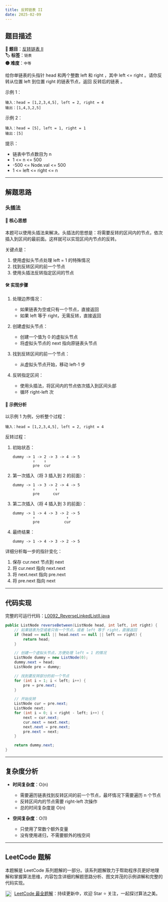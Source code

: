```yaml
---
title: 反转链表 II
date: 2025-02-09
---
```


## 题目描述

**🔗 题目**：[反转链表 II](https://leetcode.cn/problems/reverse-linked-list-ii/)  
**🏷️ 标签**：`链表`  
**🟡 难度**：`中等`  

给你单链表的头指针 head 和两个整数 left 和 right ，其中 left <= right 。请你反转从位置 left 到位置 right 的链表节点，返回 反转后的链表 。

示例 1：
```
输入：head = [1,2,3,4,5], left = 2, right = 4
输出：[1,4,3,2,5]
```

示例 2：
```
输入：head = [5], left = 1, right = 1
输出：[5]
```

提示：
- 链表中节点数目为 n
- 1 <= n <= 500
- -500 <= Node.val <= 500
- 1 <= left <= right <= n

---

## 解题思路
### 头插法

#### 📝 核心思想
本题可以使用头插法来解决。头插法的思想是：将需要反转的区间内的节点，依次插入到区间的最前面。这样就可以实现区间内节点的反转。

关键点是：
1. 使用虚拟头节点处理 left = 1 的特殊情况
2. 找到反转区间的前一个节点
3. 使用头插法反转指定区间的节点

#### 🛠️ 实现步骤
1. 处理边界情况：
   - 如果链表为空或只有一个节点，直接返回
   - 如果 left 等于 right，无需反转，直接返回

2. 创建虚拟头节点：
   - 创建一个值为 0 的虚拟头节点
   - 将虚拟头节点的 next 指向原链表头节点

3. 找到反转区间的前一个节点：
   - 从虚拟头节点开始，移动 left-1 步

4. 反转指定区间：
   - 使用头插法，将区间内的节点依次插入到区间头部
   - 循环 right-left 次

#### 🧩 示例分析
以示例 1 为例，分析整个过程：
```
输入：head = [1,2,3,4,5], left = 2, right = 4
```

反转过程：

1. 初始状态：
   ```
   dummy -> 1 -> 2 -> 3 -> 4 -> 5
            ↑    ↑
            pre  cur
   ```

2. 第一次插入（将 3 插入到 2 的前面）：
   ```
   dummy -> 1 -> 3 -> 2 -> 4 -> 5
            ↑         ↑
            pre      cur
   ```

3. 第二次插入（将 4 插入到 3 的前面）：
   ```
   dummy -> 1 -> 4 -> 3 -> 2 -> 5
            ↑              ↑
            pre           cur
   ```

4. 最终结果：
   ```
   dummy -> 1 -> 4 -> 3 -> 2 -> 5
   ```

详细分析每一步的指针变化：
1. 保存 cur.next 节点到 next
2. 将 cur.next 指向 next.next
3. 将 next.next 指向 pre.next
4. 将 pre.next 指向 next

---

## 代码实现

完整的可运行代码：[L0092_ReverseLinkedListII.java](../src/main/java/L0092_ReverseLinkedListII.java)

```java
public ListNode reverseBetween(ListNode head, int left, int right) {
    // 如果链表为空或者只有一个节点，或者 left 等于 right，直接返回
    if (head == null || head.next == null || left == right) {
        return head;
    }

    // 创建一个虚拟头节点，方便处理 left = 1 的情况
    ListNode dummy = new ListNode(0);
    dummy.next = head;
    ListNode pre = dummy;

    // 找到要反转部分的前一个节点
    for (int i = 1; i < left; i++) {
        pre = pre.next;
    }

    // 开始反转
    ListNode cur = pre.next;
    ListNode next;
    for (int i = 0; i < right - left; i++) {
        next = cur.next;
        cur.next = next.next;
        next.next = pre.next;
        pre.next = next;
    }

    return dummy.next;
}
```

---

## 复杂度分析

- **时间复杂度**：O(n)
  - 需要遍历链表找到反转区间的前一个节点，最坏情况下需要遍历 n 个节点
  - 反转区间内的节点需要 right-left 次操作
  - 总的时间复杂度是 O(n)

- **空间复杂度**：O(1)
  - 只使用了常数个额外变量
  - 没有使用递归，不需要额外的栈空间

---

## LeetCode 题解

本题解是 LeetCode 系列题解的一部分。该系列题解致力于帮助程序员更好地理解和掌握算法思维，内容包含详细的解题思路分析、图文并茂的示例讲解和完整的代码实现。

<img src="https://github.githubassets.com/images/modules/logos_page/GitHub-Mark.png" alt="GitHub" width="20" style="vertical-align: middle; margin-right: 5px"> [LeetCode 最全题解](https://github.com/LjyYano/LeetCode)：持续更新中，欢迎 Star ⭐️ 关注，一起探讨算法之美。 